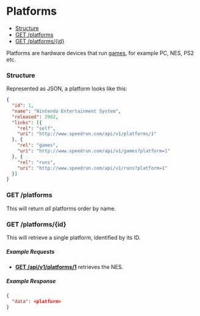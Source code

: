 # Platforms

* [Structure](#structure)
* [GET /platforms](#get-platforms)
* [GET /platforms/{id}](#get-platformsid)

Platforms are hardware devices that run [games](games.md), for example PC, NES, PS2 etc.

### Structure

Represented as JSON, a platform looks like this:

```json
{
  "id": 1,
  "name": "Nintendo Entertainment System",
  "released": 2002,
  "links": [{
    "rel": "self",
    "uri": "http://www.speedrun.com/api/v1/platforms/1"
  }, {
    "rel": "games",
    "uri": "http://www.speedrun.com/api/v1/games?platform=1"
  }, {
    "rel": "runs",
    "uri": "http://www.speedrun.com/api/v1/runs?platform=1"
  }]
}
```

### GET /platforms

This will return *all* platforms order by name.

### GET /platforms/{id}

This will retrieve a single platform, identified by its ID.

##### Example Requests

* [**GET /api/v1/platforms/1**](http://www.speedrun.com/api/v1/platforms/1) retrieves the NES.

##### Example Response

```json
{
  "data": <platform>
}
```
